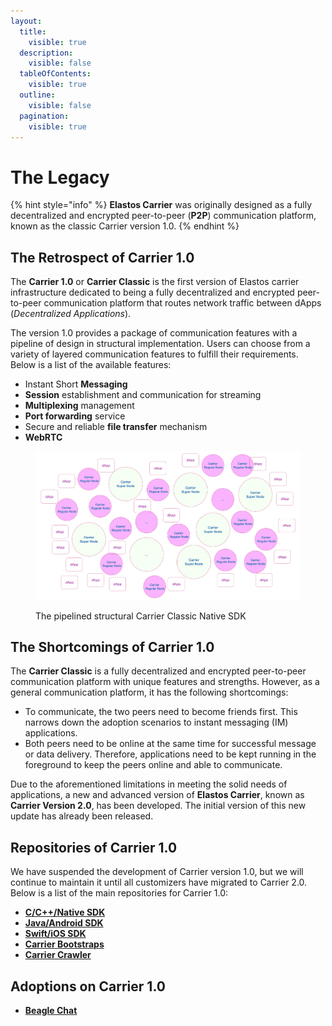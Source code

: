 ```yaml
---
layout:
  title:
    visible: true
  description:
    visible: false
  tableOfContents:
    visible: true
  outline:
    visible: false
  pagination:
    visible: true
---
```


# The Legacy

{% hint style="info" %}
**Elastos Carrier** was originally designed as a fully decentralized and encrypted peer-to-peer (**P2P**) communication platform, known as the classic Carrier version 1.0.
{% endhint %}

## The R**etrospect** of Carrier 1.0

The **Carrier 1.0** or **Carrier Classic** is the first version of Elastos carrier infrastructure dedicated to being a fully decentralized and encrypted peer-to-peer communication platform that routes network traffic between dApps (_Decentralized_ _Applications_). &#x20;

The version 1.0 provides a package of communication features with a pipeline of design in structural implementation. Users can choose from a variety of layered communication features to fulfill their requirements. Below is a list of the available features:

* Instant Short **Messaging**
* **Session** establishment and communication for streaming
* **Multiplexing** management
* **Port forwarding** service
* Secure and reliable **file transfer** mechanism
* **WebRTC**

<figure><img src="../.gitbook/assets/image (3).png" alt=""><figcaption><p>The pipelined structural Carrier Classic Native SDK</p></figcaption></figure>

## The Shortcomings of Carrier 1.0

The **Carrier Classic** is a fully decentralized and encrypted peer-to-peer communication platform with unique features and strengths. However, as a general communication platform, it has the following shortcomings:

* To communicate, the two peers need to become friends first. This narrows down the adoption scenarios to instant messaging (IM) applications.
* Both peers need to be online at the same time for successful message or data delivery. Therefore, applications need to be kept running in the foreground to keep the peers online and able to communicate.

Due to the aforementioned limitations in meeting the solid needs of applications, a new and advanced version of **Elastos Carrier**, known as **Carrier Version 2.0**, has been developed. The initial version of this new update has already been released.

## Repositories of Carrier 1.0

We have suspended the development of Carrier version 1.0, but we will continue to maintain it until all customizers have migrated to Carrier 2.0. Below is a list of the main repositories for Carrier 1.0:

* [**C/C++/Native SDK**](https://github.com/elastos/Elastos.CarrierClassic.Native)
* [**Java/Android SDK**](https://github.com/elastos/Elastos.CarrierClassic.Android)
* [**Swift/iOS SDK**](https://github.com/elastos/Elastos.CarrierClassic.Swift)
* [**Carrier Bootstraps**](https://github.com/elastos/Elastos.CarrierClassic.Bootstrap)
* [**Carrier Crawler**](https://github.com/elastos/Elastos.CarrierClassic.Crawler)

## Adoptions on Carrier 1.0

* [**Beagle Chat**](https://www.beagle.chat)
